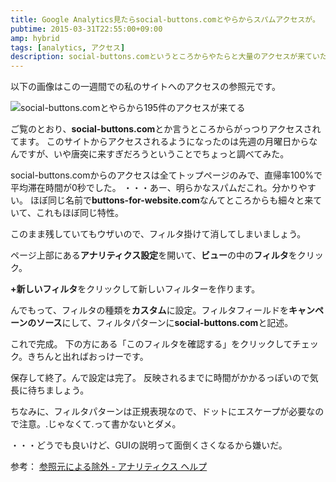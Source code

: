 ```yaml
---
title: Google Analytics見たらsocial-buttons.comとやらからスパムアクセスが。
pubtime: 2015-03-31T22:55:00+09:00
amp: hybrid
tags: [analytics, アクセス]
description: social-buttons.comというところからやたらと大量のアクセスが来ていたので、Google Analyticsの設定を変えてレポートに表示しないように設定しました。
---
```


以下の画像はこの一週間での私のサイトへのアクセスの参照元です。

![social-buttons.comとやらから195件のアクセスが来てる](/blog/2015/03/referrer.png "781x472")

ご覧のとおり、**social-buttons.com**とか言うところからがっつりアクセスされてます。
このサイトからアクセスされるようになったのは先週の月曜日からなんですが、いや唐突に来すぎだろうということでちょっと調べてみた。

social-buttons.comからのアクセスは全てトップページのみで、直帰率100%で平均滞在時間が0秒でした。
・・・あー、明らかなスパムだこれ。分かりやすい。
ほぼ同じ名前で**buttons-for-website.com**なんてところからも細々と来ていて、これもほぼ同じ特性。

このまま残していてもウザいので、フィルタ掛けて消してしまいましょう。

ページ上部にある**アナリティクス設定**を開いて、**ビュー**の中の**フィルタ**をクリック。

**+新しいフィルタ**をクリックして新しいフィルターを作ります。

んでもって、フィルタの種類を**カスタム**に設定。フィルタフィールドを**キャンペーンのソース**にして、フィルタパターンに**social-buttons.com**と記述。

これで完成。
下の方にある「このフィルタを確認する」をクリックしてチェック。きちんと出ればおっけーです。

保存して終了。んで設定は完了。
反映されるまでに時間がかかるっぽいので気長に待ちましょう。

ちなみに、フィルタパターンは正規表現なので、ドットにエスケープが必要なので注意。.じゃなくて\.って書かないとダメ。

・・・どうでも良いけど、GUIの説明って面倒くさくなるから嫌いだ。

参考： [参照元による除外 - アナリティクス ヘルプ](https://support.google.com/analytics/answer/1034842?hl=ja)
